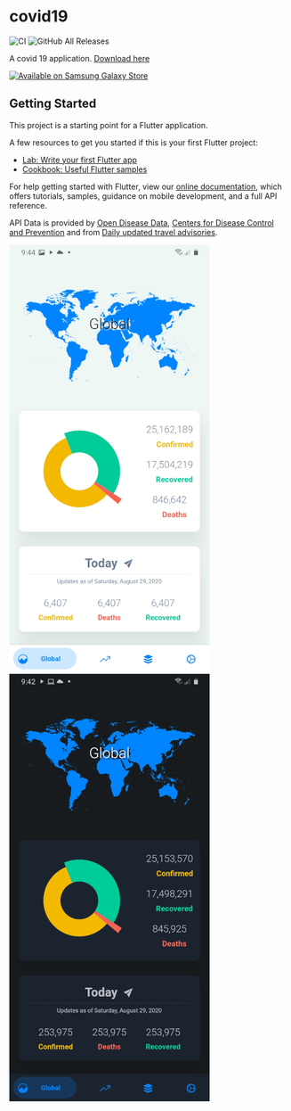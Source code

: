 # covid19

![CI](https://github.com/kerrongordon/covid19/workflows/CI/badge.svg) ![GitHub All Releases](https://img.shields.io/github/downloads/kerrongordon/covid19/total)

A covid 19 application. [Download here](https://github.com/kerrongordon/covid19/releases)

<a href="https://galaxy.store/CovidKgp"><img src="https://img.samsungapps.com/seller/images/badges/galaxyStore/png_big/GalaxyStore_English.png?ver=1597278750000" alt="Available on Samsung Galaxy Store" style="width: 150px; height: auto;"></a>

## Getting Started

This project is a starting point for a Flutter application.

A few resources to get you started if this is your first Flutter project:

- [Lab: Write your first Flutter app](https://flutter.dev/docs/get-started/codelab)
- [Cookbook: Useful Flutter samples](https://flutter.dev/docs/cookbook)

For help getting started with Flutter, view our
[online documentation](https://flutter.dev/docs), which offers tutorials,
samples, guidance on mobile development, and a full API reference.

API Data is provided by [Open Disease Data](https://disease.sh/), [Centers for Disease Control and Prevention](https://www.cdc.gov/) and from [Daily updated travel advisories](https://www.travel-advisory.info/).

![light 1](img/light1.jpg)![dark 1](img/dark1.jpg)
